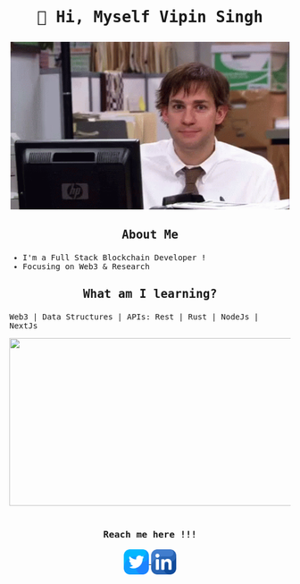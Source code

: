 <samp>

# <p align="center"><samp> 🤖 Hi, Myself Vipin Singh </samp></p>

<p align="center"><img width=500 height=300 src="jim-halpert-smile.gif" /></p>

## <p align="center">About Me</p>

- I'm a Full Stack Blockchain Developer !
- Focusing on Web3 & Research

## <samp><p align="center">What am I learning?</p></samp>

Web3 | Data Structures | APIs: Rest | Rust | NodeJs | NextJs
</samp>

<p align="center"><img width=600 height=300 src="assets/xd.gif" /></p>

# <h3 align="center">Reach me here !!!</h3>

</samp>
<p align="center">
<a href="https://twitter.com/vipinafterlife">
  <img align="center" alt="Vipin Singh| Twitter" width="45px" src="twitter.png" />
</a>
<a href="https://www.linkedin.com/in/vipin-singh-649a26230/">
  <img align="center" alt="Vipin Singh| LinkedIn" width="45px" src="linkedin.png" />
</a>
</p>
